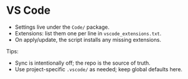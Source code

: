 # VS Code

- Settings live under the `Code/` package.
- Extensions: list them one per line in `vscode_extensions.txt`.
- On apply/update, the script installs any missing extensions.

Tips:
- Sync is intentionally off; the repo is the source of truth.
- Use project-specific `.vscode/` as needed; keep global defaults here.
